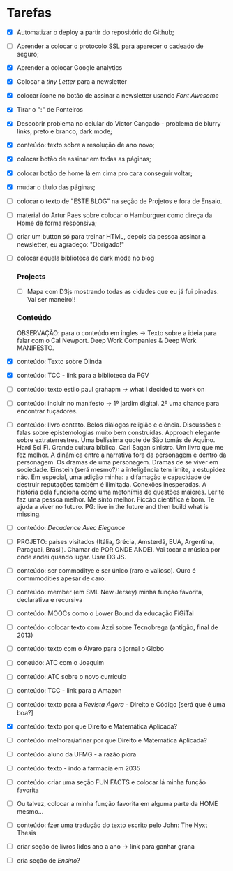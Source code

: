 # Tarefas 



- [x] Automatizar o deploy a partir do repositório do Github;

- [ ] Aprender a colocar o protocolo SSL para aparecer o cadeado de seguro;

- [x] Aprender a colocar Google analytics

- [x] Colocar a _tiny Letter_ para a newsletter

- [x] colocar ícone no botão de assinar a newsletter usando *Font Awesome* 

- [x] Tirar o ":" de Ponteiros 

- [x] Descobrir problema  no celular do Victor Cançado - problema de blurry links, preto e branco, dark mode;

- [x] conteúdo: texto sobre a resolução de ano novo;

- [x] colocar botão de assinar em todas as páginas;

- [x] colocar botão de home lá em cima pro cara conseguir voltar;

- [x] mudar o título das páginas;

- [ ] colocar o texto de "ESTE BLOG" na seção de Projetos e fora de Ensaio.

- [ ] material do Artur Paes sobre colocar o Hamburguer como direça da Home de forma responsiva;

- [ ] criar um button só para treinar HTML, depois da pessoa assinar a newsletter, eu agradeço: "Obrigado!"

- [ ] colocar aquela biblioteca de dark mode no blog

  

  ### Projects

  - [ ] Mapa com D3js mostrando todas as cidades que eu já fui pinadas. Vai ser maneiro!!
  
  ### Conteúdo
  
  OBSERVAÇÃO: para o conteúdo em ingles -> Texto sobre a ideia para falar com o Cal Newport. Deep Work Companies & Deep Work MANIFESTO.
  
- [x] conteúdo: Texto sobre Olinda

- [x] conteúdo: TCC - link para a biblioteca da FGV

- [ ] conteúdo: texto estilo paul grahapm -> what I decided to work on

- [ ] conteúdo: incluir no manifesto -> 1º jardim digital. 2º uma chance para encontrar fuçadores.

- [ ] conteúdo: livro contato. Belos diálogos religião e ciência. Discussões e falas sobre epistemologias muito bem construídas. Approach elegante sobre extraterrestres. Uma belíssima quote de São tomás de Aquino. Hard Sci Fi. Grande cultura bíblica. Carl Sagan sinistro. Um livro que me fez melhor. A dinâmica entre a narrativa fora da personagem e dentro da personagem. Os dramas de uma personagem. Dramas de se viver em sociedade. Einstein (será mesmo?): a inteligência tem limite, a estupidez não. Em especial, uma adição minha: a difamação e capacidade de destruir reputações também é ilimitada. Conexões inesperadas. A história dela funciona como uma metonímia de questões maiores. Ler te faz uma pessoa melhor. Me sinto melhor. Ficcão científica é bom. Te ajuda a viver no futuro. PG: live in the future and then build what is missing.

- [ ] conteúdo: *Decadence Avec Elegance*

- [ ] PROJETO: países visitados (Itália, Grécia, Amsterdã, EUA, Argentina, Paraguai, Brasil). Chamar de POR ONDE ANDEI. Vai tocar a música por onde andei quando lugar. Usar D3 JS.

- [ ] conteúdo: ser commoditye e ser único (raro e valioso). Ouro é commmodities apesar de caro.

- [ ] conteúdo: member (em SML New Jersey) minha função favorita, declarativa e recursiva

- [ ] conteúdo: MOOCs como o Lower Bound da educação FiGiTal

- [ ] conteúdo: colocar texto com Azzi sobre Tecnobrega (antigão, final de 2013)

- [ ] conteúdo: texto com o Álvaro para o jornal o Globo

- [ ] coneúdo: ATC com o Joaquim

- [ ] conteúdo: ATC sobre o novo currículo

- [ ] conteúdo: TCC - link para a Amazon

- [ ] conteúdo: texto para a *Revista Ágora* - Direito e Código [será que é uma boa?]

- [x] conteúdo: texto por que Direito e Matemática Aplicada?

- [ ] conteúdo: melhorar/afinar por que Direito e Matemática Aplicada?

- [ ] conteúdo:  aluno da UFMG - a razão piora

- [ ] conteúdo: texto - indo à farmácia em 2035

- [ ] conteúdo: criar uma seção FUN FACTS e colocar lá minha função favorita

- [ ] Ou talvez, colocar a minha função favorita em alguma parte da HOME mesmo...

- [ ] conteúdo: fzer uma tradução do texto escrito pelo John: The Nyxt Thesis

- [ ] criar seção de livros lidos ano a ano -> link para ganhar grana

- [ ] cria seção de *Ensino*?

  

